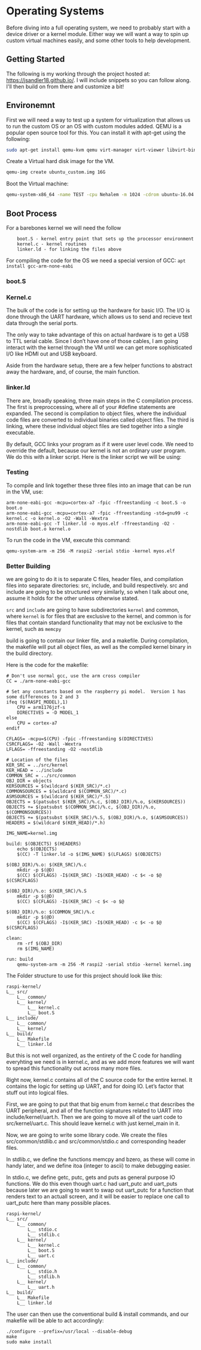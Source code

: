 # Operating Systems 
Before diving into a full operating system, we need to probably start with a device driver or a kernel module. Either way we will want a way to spin up custom virtual machines easily, and some other tools to help development. 


## Getting Started
The following is my working through the project hosted at: https://jsandler18.github.io/. I will include snippets so you can follow along. I'll then build on from there and customize a bit! 

## Environemnt 
First we will need a way to test up a system for virtualization that allows us to run the custom OS or an OS with custom modules added. QEMU is a popular open source tool for this. You can install it with apt-get using the following:
```bash
sudo apt-get install qemu-kvm qemu virt-manager virt-viewer libvirt-bin
```

Create a Virtual hard disk image for the VM.
```bash
qemu-img create ubuntu_custom.img 16G
```

Boot the Virtual machine:
```bash
qemu-system-x86_64 -name TEST -cpu Nehalem -m 1024 -cdrom ubuntu-16.04.7-desktop-amd64.iso -drive format=raw,file=ubuntu_custom.img
```

## Boot Process
For a barebones kernel we will need the follow
```language
    boot.S - kernel entry point that sets up the processor environment
    kernel.c - kernel routines
    linker.ld - for linking the files above 
```

For compiling the code for the OS we need a special version of GCC:
`apt install gcc-arm-none-eabi`

### boot.S


### Kernel.c
The bulk of the code is for setting up the hardware for basic I/O. The I/O is done through the UART hardware, which allows us to send and recieve text data through the serial ports. 

The only way to take advantage of this on actual hardware is to get a USB to TTL serial cable. Since I don’t have one of those cables, I am going interact with the kernel through the VM until we can get more sophisticated I/O like HDMI out and USB keyboard.

Aside from the hardware setup, there are a few helper functions to abstract away the hardware, and, of course, the main function.

### linker.ld
There are, broadly speaking, three main steps in the C compilation process. The first is preproccessing, where all of your #define statements are expanded. The second is compilation to object files, where the individual code files are converted to individual binaries called object files. The third is linking, where these individual object files are tied together into a single executable.

By default, GCC links your program as if it were user level code. We need to override the default, because our kernel is not an ordinary user program. We do this with a linker script. Here is the linker script we will be using:

### Testing
To compile and link together these three files into an image that can be run in the VM, use:
```language
arm-none-eabi-gcc -mcpu=cortex-a7 -fpic -ffreestanding -c boot.S -o boot.o
arm-none-eabi-gcc -mcpu=cortex-a7 -fpic -ffreestanding -std=gnu99 -c kernel.c -o kernel.o -O2 -Wall -Wextra
arm-none-eabi-gcc -T linker.ld -o myos.elf -ffreestanding -O2 -nostdlib boot.o kernel.o
```
To run the code in the VM, execute this command:
```language
qemu-system-arm -m 256 -M raspi2 -serial stdio -kernel myos.elf
```

### Better Building 
we are going to do it is to separate C files, header files, and compilation files into separate directories: src, include, and build respectively. src and include are going to be structured very similarly, so when I talk about one, assume it holds for the other unless otherwise stated.

`src` and `include` are going to have subdirectories `kernel` and common, where `kernel` is for files that are exclusive to the kernel, and common is for files that contain standard functionality that may not be exclusive to the kernel, such as `memcpy`

build is going to contain our linker file, and a makefile. During compilation, the makefile will put all object files, as well as the compiled kernel binary in the build directory.

Here is the code for the makefile:
```language
# Don't use normal gcc, use the arm cross compiler
CC = ./arm-none-eabi-gcc

# Set any constants based on the raspberry pi model.  Version 1 has some differences to 2 and 3
ifeq ($(RASPI_MODEL),1)
    CPU = arm1176jzf-s
    DIRECTIVES = -D MODEL_1
else
    CPU = cortex-a7
endif

CFLAGS= -mcpu=$(CPU) -fpic -ffreestanding $(DIRECTIVES)
CSRCFLAGS= -O2 -Wall -Wextra
LFLAGS= -ffreestanding -O2 -nostdlib

# Location of the files
KER_SRC = ../src/kernel
KER_HEAD = ../include
COMMON_SRC = ../src/common
OBJ_DIR = objects
KERSOURCES = $(wildcard $(KER_SRC)/*.c)
COMMONSOURCES = $(wildcard $(COMMON_SRC)/*.c)
ASMSOURCES = $(wildcard $(KER_SRC)/*.S)
OBJECTS = $(patsubst $(KER_SRC)/%.c, $(OBJ_DIR)/%.o, $(KERSOURCES))
OBJECTS += $(patsubst $(COMMON_SRC)/%.c, $(OBJ_DIR)/%.o, $(COMMONSOURCES))
OBJECTS += $(patsubst $(KER_SRC)/%.S, $(OBJ_DIR)/%.o, $(ASMSOURCES))
HEADERS = $(wildcard $(KER_HEAD)/*.h)

IMG_NAME=kernel.img

build: $(OBJECTS) $(HEADERS)
    echo $(OBJECTS)
    $(CC) -T linker.ld -o $(IMG_NAME) $(LFLAGS) $(OBJECTS)

$(OBJ_DIR)/%.o: $(KER_SRC)/%.c
    mkdir -p $(@D)
    $(CC) $(CFLAGS) -I$(KER_SRC) -I$(KER_HEAD) -c $< -o $@ $(CSRCFLAGS)

$(OBJ_DIR)/%.o: $(KER_SRC)/%.S
    mkdir -p $(@D)
    $(CC) $(CFLAGS) -I$(KER_SRC) -c $< -o $@

$(OBJ_DIR)/%.o: $(COMMON_SRC)/%.c
    mkdir -p $(@D)
    $(CC) $(CFLAGS) -I$(KER_SRC) -I$(KER_HEAD) -c $< -o $@ $(CSRCFLAGS)

clean:
    rm -rf $(OBJ_DIR)
    rm $(IMG_NAME)

run: build
    qemu-system-arm -m 256 -M raspi2 -serial stdio -kernel kernel.img
```
The Folder structure to use for this project should look like this:
```language
raspi-kernel/
L__ src/
    L__ common/
    L__ kernel/
        L__ kernel.c
        L__ boot.S
L__ include/
    L__ common/
    L__ kernel/
L__ build/
    L__ Makefile
    L__ linker.ld
```
But this is not well organized, as the entirety of the C code for handling everyhting we need is in kernel.c, and as we add more features we will want to spread this functionality out across many more files. 

Right now, kernel.c contains all of the C source code for the entire kernel. It contains the logic for setting up UART, and for doing IO. Let’s factor that stuff out into logical files.

First, we are going to put that that big enum from kernel.c that describes the UART peripheral, and all of the function signatures related to UART into include/kernel/uart.h. Then we are going to move all of the uart code to src/kernel/uart.c. This should leave kernel.c with just kernel_main in it.

Now, we are going to write some library code. We create the files src/common/stdlib.c and src/common/stdio.c and corresponding header files.

In stdlib.c, we define the functions memcpy and bzero, as these will come in handy later, and we define itoa (integer to ascii) to make debugging easier.

In stdio.c, we define getc, putc, gets and puts as general purpose IO functions. We do this even though uart.c had uart_putc and uart_puts because later we are going to want to swap out uart_putc for a function that renders text to an actuall screen, and it will be easier to replace one call to uart_putc here than many possible places.

```language
raspi-kernel/
L__ src/
    L__ common/
        L__ stdio.c
        L__ stdlib.c
    L__ kernel/
        L__ kernel.c
        L__ boot.S
        L__ uart.c
L__ include/
    L__ common/
        L__ stdio.h
        L__ stdlib.h
    L__ kernel/
        L__ uart.h
L__ build/
    L__ Makefile
    L__ linker.ld
```
The user can then use the conventional build & install commands, and our makefile will be able to act accordingly:

```
./configure --prefix=/usr/local --disable-debug
make
sudo make install
```